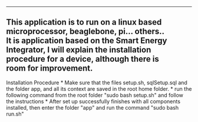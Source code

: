 
------------------------------------------------------------
 This application is to run on a linux based 
 microprocessor, beaglebone, pi... others..  
 It is application based on the Smart Energy 
 Integrator, I will explain the installation 
 procedure for a device, although there is   
 room for improvement.                       
------------------------------------------------------------
 
 
Installation Procedure
	* Make sure that the files setup.sh, sqlSetup.sql and the folder app, and all its context are saved in the root home folder.
	* run the following command from the root folder "sudo bash setup.sh" and follow the instructions 
	* After set up successfully finishes with all components installed, then enter the folder "app" and run the command "sudo bash run.sh"
	
	

